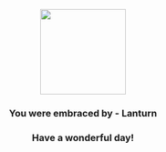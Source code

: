 <p align="center">
    <img src="https://raw.githubusercontent.com/PokeAPI/sprites/master/sprites/pokemon/171.png" width="150" height="150">
</p>
<h3 align="center">You were embraced by - <b>Lanturn</b></h3>
<h3 align="center">Have a wonderful day!</h3>
